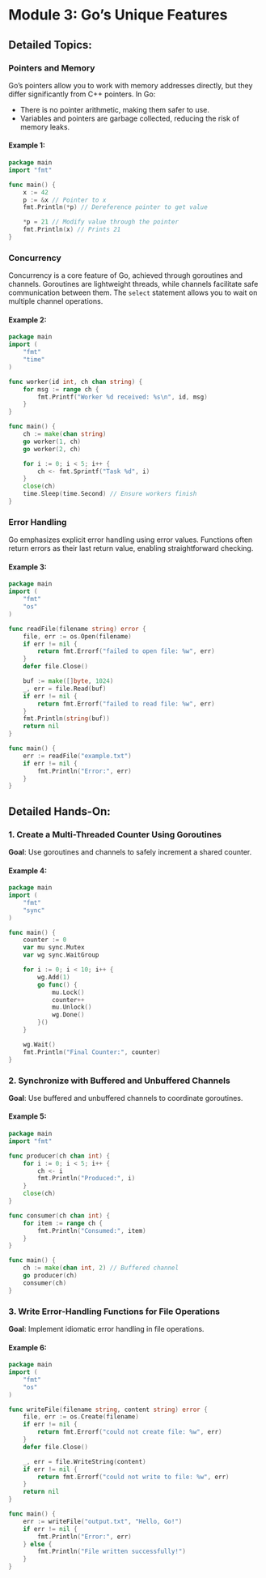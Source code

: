 # Module 3: Go’s Unique Features

## Detailed Topics:

### Pointers and Memory
Go’s pointers allow you to work with memory addresses directly, but they differ significantly from C++ pointers. In Go:
- There is no pointer arithmetic, making them safer to use.
- Variables and pointers are garbage collected, reducing the risk of memory leaks.

#### Example 1:
```go
package main
import "fmt"

func main() {
    x := 42
    p := &x // Pointer to x
    fmt.Println(*p) // Dereference pointer to get value

    *p = 21 // Modify value through the pointer
    fmt.Println(x) // Prints 21
}
```

### Concurrency
Concurrency is a core feature of Go, achieved through goroutines and channels. Goroutines are lightweight threads, while channels facilitate safe communication between them. The `select` statement allows you to wait on multiple channel operations.

#### Example 2:
```go
package main
import (
    "fmt"
    "time"
)

func worker(id int, ch chan string) {
    for msg := range ch {
        fmt.Printf("Worker %d received: %s\n", id, msg)
    }
}

func main() {
    ch := make(chan string)
    go worker(1, ch)
    go worker(2, ch)

    for i := 0; i < 5; i++ {
        ch <- fmt.Sprintf("Task %d", i)
    }
    close(ch)
    time.Sleep(time.Second) // Ensure workers finish
}
```

### Error Handling
Go emphasizes explicit error handling using error values. Functions often return errors as their last return value, enabling straightforward checking.

#### Example 3:
```go
package main
import (
    "fmt"
    "os"
)

func readFile(filename string) error {
    file, err := os.Open(filename)
    if err != nil {
        return fmt.Errorf("failed to open file: %w", err)
    }
    defer file.Close()

    buf := make([]byte, 1024)
    _, err = file.Read(buf)
    if err != nil {
        return fmt.Errorf("failed to read file: %w", err)
    }
    fmt.Println(string(buf))
    return nil
}

func main() {
    err := readFile("example.txt")
    if err != nil {
        fmt.Println("Error:", err)
    }
}
```

## Detailed Hands-On:

### 1. Create a Multi-Threaded Counter Using Goroutines
**Goal**: Use goroutines and channels to safely increment a shared counter.

#### Example 4:
```go
package main
import (
    "fmt"
    "sync"
)

func main() {
    counter := 0
    var mu sync.Mutex
    var wg sync.WaitGroup

    for i := 0; i < 10; i++ {
        wg.Add(1)
        go func() {
            mu.Lock()
            counter++
            mu.Unlock()
            wg.Done()
        }()
    }

    wg.Wait()
    fmt.Println("Final Counter:", counter)
}
```

### 2. Synchronize with Buffered and Unbuffered Channels
**Goal**: Use buffered and unbuffered channels to coordinate goroutines.

#### Example 5:
```go
package main
import "fmt"

func producer(ch chan int) {
    for i := 0; i < 5; i++ {
        ch <- i
        fmt.Println("Produced:", i)
    }
    close(ch)
}

func consumer(ch chan int) {
    for item := range ch {
        fmt.Println("Consumed:", item)
    }
}

func main() {
    ch := make(chan int, 2) // Buffered channel
    go producer(ch)
    consumer(ch)
}
```

### 3. Write Error-Handling Functions for File Operations
**Goal**: Implement idiomatic error handling in file operations.

#### Example 6:
```go
package main
import (
    "fmt"
    "os"
)

func writeFile(filename string, content string) error {
    file, err := os.Create(filename)
    if err != nil {
        return fmt.Errorf("could not create file: %w", err)
    }
    defer file.Close()

    _, err = file.WriteString(content)
    if err != nil {
        return fmt.Errorf("could not write to file: %w", err)
    }
    return nil
}

func main() {
    err := writeFile("output.txt", "Hello, Go!")
    if err != nil {
        fmt.Println("Error:", err)
    } else {
        fmt.Println("File written successfully!")
    }
}
```

